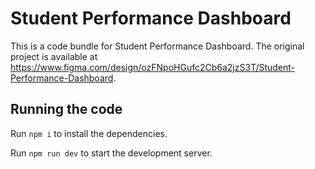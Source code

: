 
  # Student Performance Dashboard

  This is a code bundle for Student Performance Dashboard. The original project is available at https://www.figma.com/design/ozFNpoHGufc2Cb6a2jzS3T/Student-Performance-Dashboard.

  ## Running the code

  Run `npm i` to install the dependencies.

  Run `npm run dev` to start the development server.
  